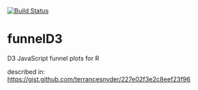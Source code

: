 [![Build Status](https://travis-ci.org/alberthkcheng/funnelD3.svg?branch=master)](https://travis-ci.org/alberthkcheng/funnelD3)

# funnelD3
D3 JavaScript funnel plots for R 

described in: https://gist.github.com/terrancesnyder/227e02f3e2c8eef23f96
